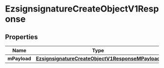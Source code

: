 
# EzsignsignatureCreateObjectV1Response

## Properties
| Name | Type | Description | Notes |
| ------------ | ------------- | ------------- | ------------- |
| **mPayload** | [**EzsignsignatureCreateObjectV1ResponseMPayload**](EzsignsignatureCreateObjectV1ResponseMPayload.md) |  |  |




